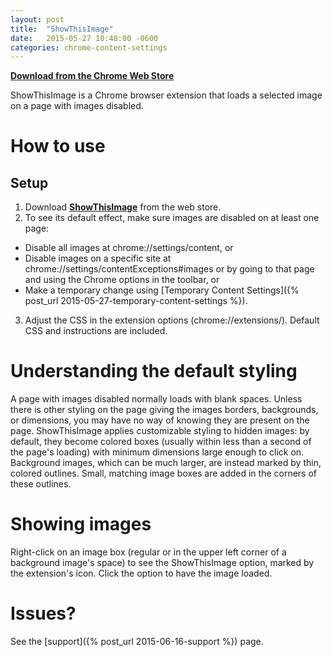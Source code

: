```yaml
---
layout: post
title:  "ShowThisImage"
date:   2015-05-27 10:48:00 -0600
categories: chrome-content-settings
---
```

**[Download from the Chrome Web Store](https://chrome.google.com/webstore/detail/show-this-image/maihkkiapahkbejpojgcioffhmcfnbpc)**

ShowThisImage is a Chrome browser extension that loads a selected image on a page with images disabled.
# How to use
## Setup
1. Download **[ShowThisImage](https://chrome.google.com/webstore/detail/show-this-image/maihkkiapahkbejpojgcioffhmcfnbpc)** from the web store.
2. To see its default effect, make sure images are disabled on at least one page:
  - Disable all images at chrome://settings/content, or
  - Disable images on a specific site at chrome://settings/contentExceptions#images or by going to that page and using the Chrome options in the toolbar, or
  - Make a temporary change using [Temporary Content Settings]({% post_url 2015-05-27-temporary-content-settings %}).
3. Adjust the CSS in the extension options (chrome://extensions/). Default CSS and instructions are included.

# Understanding the default styling
A page with images disabled normally loads with blank spaces. Unless there is other styling on the page giving the images borders, backgrounds, or dimensions, you may have no way of knowing they are present on the page. ShowThisImage applies customizable styling to hidden images: by default, they become colored boxes (usually within less than a second of the page's loading) with minimum dimensions large enough to click on. Background images, which can be much larger, are instead marked by thin, colored outlines. Small, matching image boxes are added in the corners of these outlines.

# Showing images
Right-click on an image box (regular or in the upper left corner of a background image's space) to see the ShowThisImage option, marked by the extension's icon. Click the option to have the image loaded.

# Issues?
See the [support]({% post_url 2015-06-16-support %}) page.
